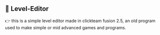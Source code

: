 ## 📜 Level-Editor
👉 this is a simple level editor made in clickteam fusion 2.5, an old program used to make simple or mid advanced games and programs.
